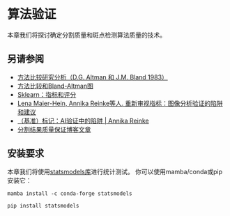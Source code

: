 # 算法验证

本章我们将探讨确定分割质量和斑点检测算法质量的技术。

## 另请参阅
* [方法比较研究分析（D.G. Altman 和 J.M. Bland 1983）](https://www-users.york.ac.uk/~mb55/meas/ab83.pdf)
* [方法比较和Bland-Altman图](https://www.youtube.com/watch?v=PbSrSupnZFQ)
* [Sklearn：指标和评分](https://scikit-learn.org/stable/modules/model_evaluation.html)
* [Lena Maier-Hein, Annika Reinke等人. 重新审视指标：图像分析验证的陷阱和建议](https://arxiv.org/abs/2206.01653)
* [（基准）标记：AI验证中的陷阱 | Annika Reinke](https://www.youtube.com/watch?v=HnRcKln5amw)
* [分割结果质量保证博客文章](https://focalplane.biologists.com/2023/04/13/quality-assurance-of-segmentation-results/)

## 安装要求

本章我们将使用[statsmodels库](https://www.statsmodels.org/stable/index.html)进行统计测试。
你可以使用mamba/conda或pip安装它：

```
mamba install -c conda-forge statsmodels
```

```
pip install statsmodels
```